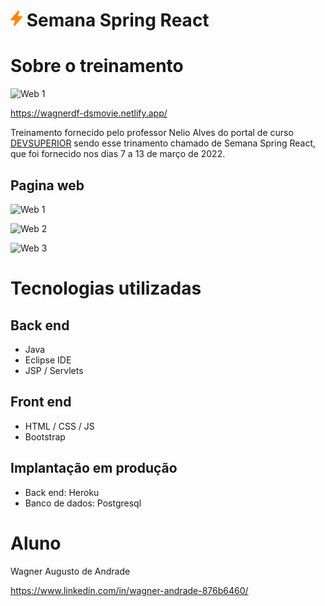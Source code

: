 # ![Web 1](https://raw.githubusercontent.com/devsuperior/bds-assets/main/ds/devsuperior-logo-small.png) Semana Spring React

# Sobre o treinamento
![Web 1](https://i.ibb.co/x5CyL3H/image-Programa.jpg)

https://wagnerdf-dsmovie.netlify.app/

Treinamento fornecido pelo professor Nelio Alves do portal de curso [DEVSUPERIOR](https://devsuperior.com.br/cursos) sendo esse trinamento chamado de Semana Spring React, que foi fornecido nos dias 7 a 13 de março de 2022. 


## Pagina web

![Web 1](https://i.ibb.co/Gn5g4Sd/Foto01.jpg)

![Web 2](https://i.ibb.co/c1sr1bT/Foto02.jpg)

![Web 3](https://i.ibb.co/QF7y0kf/Foto03.jpg)


# Tecnologias utilizadas
## Back end
- Java
- Eclipse IDE
- JSP / Servlets
## Front end
- HTML / CSS / JS 
- Bootstrap
## Implantação em produção
- Back end: Heroku
- Banco de dados: Postgresql

# Aluno

Wagner Augusto de Andrade

https://www.linkedin.com/in/wagner-andrade-876b6460/

